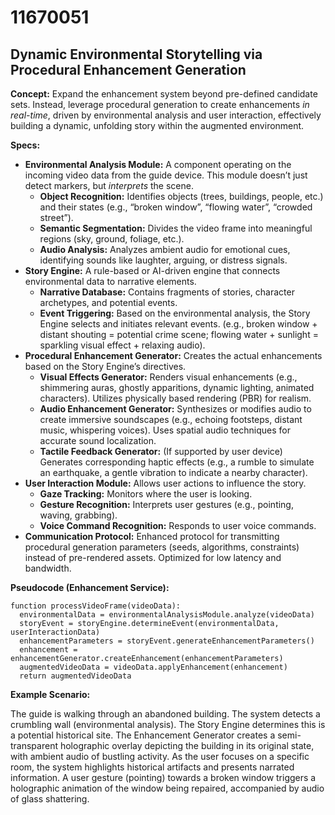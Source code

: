 # 11670051

## Dynamic Environmental Storytelling via Procedural Enhancement Generation

**Concept:** Expand the enhancement system beyond pre-defined candidate sets. Instead, leverage procedural generation to create enhancements *in real-time*, driven by environmental analysis and user interaction, effectively building a dynamic, unfolding story within the augmented environment.

**Specs:**

*   **Environmental Analysis Module:**  A component operating on the incoming video data from the guide device. This module doesn’t just detect markers, but *interprets* the scene. 
    *   **Object Recognition:** Identifies objects (trees, buildings, people, etc.) and their states (e.g., “broken window”, “flowing water”, “crowded street”).
    *   **Semantic Segmentation:**  Divides the video frame into meaningful regions (sky, ground, foliage, etc.).
    *   **Audio Analysis:** Analyzes ambient audio for emotional cues, identifying sounds like laughter, arguing, or distress signals.
*   **Story Engine:**  A rule-based or AI-driven engine that connects environmental data to narrative elements.
    *   **Narrative Database:** Contains fragments of stories, character archetypes, and potential events.
    *   **Event Triggering:** Based on the environmental analysis, the Story Engine selects and initiates relevant events. (e.g., broken window + distant shouting = potential crime scene; flowing water + sunlight = sparkling visual effect + relaxing audio).
*   **Procedural Enhancement Generator:** Creates the actual enhancements based on the Story Engine’s directives.
    *   **Visual Effects Generator:** Renders visual enhancements (e.g., shimmering auras, ghostly apparitions, dynamic lighting, animated characters). Utilizes physically based rendering (PBR) for realism.
    *   **Audio Enhancement Generator:** Synthesizes or modifies audio to create immersive soundscapes (e.g., echoing footsteps, distant music, whispering voices). Uses spatial audio techniques for accurate sound localization.
    *   **Tactile Feedback Generator:** (If supported by user device) Generates corresponding haptic effects (e.g., a rumble to simulate an earthquake, a gentle vibration to indicate a nearby character).
*   **User Interaction Module:**  Allows user actions to influence the story.
    *   **Gaze Tracking:** Monitors where the user is looking.
    *   **Gesture Recognition:**  Interprets user gestures (e.g., pointing, waving, grabbing).
    *   **Voice Command Recognition:**  Responds to user voice commands.
*   **Communication Protocol:** Enhanced protocol for transmitting procedural generation parameters (seeds, algorithms, constraints) instead of pre-rendered assets. Optimized for low latency and bandwidth.

**Pseudocode (Enhancement Service):**

```
function processVideoFrame(videoData):
  environmentalData = environmentalAnalysisModule.analyze(videoData)
  storyEvent = storyEngine.determineEvent(environmentalData, userInteractionData)
  enhancementParameters = storyEvent.generateEnhancementParameters()
  enhancement = enhancementGenerator.createEnhancement(enhancementParameters)
  augmentedVideoData = videoData.applyEnhancement(enhancement)
  return augmentedVideoData
```

**Example Scenario:**

The guide is walking through an abandoned building. The system detects a crumbling wall (environmental analysis). The Story Engine determines this is a potential historical site. The Enhancement Generator creates a semi-transparent holographic overlay depicting the building in its original state, with ambient audio of bustling activity. As the user focuses on a specific room, the system highlights historical artifacts and presents narrated information. A user gesture (pointing) towards a broken window triggers a holographic animation of the window being repaired, accompanied by audio of glass shattering.